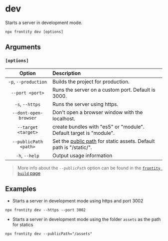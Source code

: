 # dev

Starts a server in development mode.

```text
npx frontity dev [options]
```

## Arguments

### **`[options]`**

| Option | Description |
| :---: | :--- |
| `-p`, `--production` | Builds the project for production. |
| `--port <port>` | Runs the server on a custom port. Default is 3000. |
| `-s`, `--https` | Runs the server using https. |
| `--dont-open-browser` | Don't open a browser window with the localhost. |
| `--target <target>` | create bundles with "es5" or "module". Default target is "module". |
| `--publicPath <path>` | Set the [public path](https://webpack.js.org/guides/public-path/) for static assets. Default path is "/static/". |
| `-h`, `--help` | Output usage information |

> More info about the `--publicPath` option can be found in the [`frontity build` page](/frontity-cli/build#the-publicpath-option)

## Examples

* Starts a server in development mode using https and port 3002

```text
npx frontity dev --https --port 3002
```

* Starts a server in development mode using the folder `assets` as the path for statics

```text
npx frontity dev --publicPath="/assets"
```

